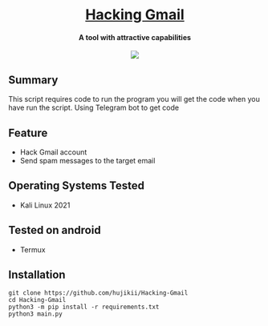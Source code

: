 <h1 align="center">
  <a href="https://github.com/hujikii/Hacking-Gmail">Hacking Gmail</a>
  
</h1>

<h4 align="center">A tool with attractive capabilities</h4>

<p align="center">
  <a href="http://python.org">
    <img src="https://img.shields.io/badge/python-v3-blue">
  </a>

## Summary

This script requires code to run the program you will get the code when you have run the script.
Using Telegram bot to get code

## Feature

* Hack Gmail account
* Send spam messages to the target email

## Operating Systems Tested
* Kali Linux 2021

## Tested on android
* Termux

## Installation

```
git clone https://github.com/hujikii/Hacking-Gmail 
cd Hacking-Gmail
python3 -m pip install -r requirements.txt
python3 main.py 
```
